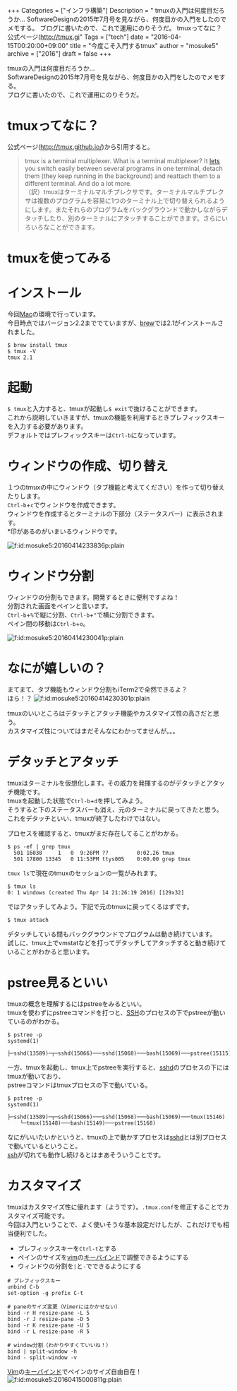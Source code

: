 +++
Categories = ["インフラ構築"]
Description = " tmuxの入門は何度目だろうか… SoftwareDesignの2015年7月号を見ながら、何度目かの入門をしたのでメモする。 ブログに書いたので、これで運用にのりそうだ。  tmuxってなに？  公式ページ(http://tmux.gi"
Tags = ["tech"]
date = "2016-04-15T00:20:00+09:00"
title = "今度こそ入門するtmux"
author = "mosuke5"
archive = ["2016"]
draft = false
+++

<body>
<p>tmuxの入門は何度目だろうか…<br>
SoftwareDesignの2015年7月号を見ながら、何度目かの入門をしたのでメモする。<br>
ブログに書いたので、これで運用にのりそうだ。</p>

<h1>tmuxってなに？</h1>

<p>公式ページ(<a href="http://tmux.github.io/">http://tmux.github.io/</a>)から引用すると。</p>

<blockquote><p>tmux is a terminal multiplexer. What is a terminal multiplexer? It <a class="keyword" href="http://d.hatena.ne.jp/keyword/lets">lets</a> you switch easily between several programs in one terminal, detach them (they keep running in the background) and reattach them to a different terminal. And do a lot more.<br>
（訳）tmuxはターミナルマルチプレクサです。ターミナルマルチプレクサは複数のプログラムを容易に1つのターミナル上で切り替えられるようにします。またそれらのプログラムをバックグラウンドで動かしながらデタッチしたり、別のターミナルにアタッチすることができます。さらにいろいろなことができます。</p></blockquote>

<h1>tmuxを使ってみる</h1>

<h1>インストール</h1>

<p>今回<a class="keyword" href="http://d.hatena.ne.jp/keyword/Mac">Mac</a>の環境で行っています。<br>
今日時点ではバージョン2.2まででていますが、<a class="keyword" href="http://d.hatena.ne.jp/keyword/brew">brew</a>では2.1がインストールされました。</p>

```text
$ brew install tmux
$ tmux -V
tmux 2.1 
```


<h1>起動</h1>

<p><code>$ tmux</code>と入力すると、tmuxが起動し<code>$ exit</code>で抜けることができます。<br>
これから説明していきますが、tmuxの機能を利用するときプレフィックスキーを入力する必要があります。<br>
デフォルトではプレフィックスキーは<code>Ctrl-b</code>になっています。</p>

<h1>ウィンドウの作成、切り替え</h1>

<p>１つのtmuxの中にウィンドウ（タブ機能と考えてください）を作って切り替えたりします。<br>
<code>Ctrl-b</code>+<code>c</code>でウィンドウを作成できます。<br>
ウィンドウを作成するとターミナルの下部分（ステータスバー）に表示されます。<br>
*印があるのがいまいるウィンドウです。</p>

<p><span itemscope itemtype="http://schema.org/Photograph"><img src="https://cdn-ak.f.st-hatena.com/images/fotolife/m/mosuke5/20160414/20160414233836.png" alt="f:id:mosuke5:20160414233836p:plain" title="f:id:mosuke5:20160414233836p:plain" class="hatena-fotolife" itemprop="image"></span></p>

<h1>ウィンドウ分割</h1>

<p>ウィンドウの分割もできます。開発するときに便利ですよね！<br>
分割された画面をペインと言います。<br>
<code>Ctrl-b</code>+<code>%</code>で縦に分割、<code>Ctrl-b</code>+<code>"</code>で横に分割できます。<br>
ペイン間の移動は<code>Ctrl-b</code>+<code>o</code>。</p>

<p><span itemscope itemtype="http://schema.org/Photograph"><img src="https://cdn-ak.f.st-hatena.com/images/fotolife/m/mosuke5/20160414/20160414230041.png" alt="f:id:mosuke5:20160414230041p:plain" title="f:id:mosuke5:20160414230041p:plain" class="hatena-fotolife" itemprop="image"></span></p>

<h1>なにが嬉しいの？</h1>

<p>まてまて、タブ機能もウィンドウ分割もiTerm2で全然できるよ？<br>
ほら！？
<span itemscope itemtype="http://schema.org/Photograph"><img src="https://cdn-ak.f.st-hatena.com/images/fotolife/m/mosuke5/20160414/20160414230301.png" alt="f:id:mosuke5:20160414230301p:plain" title="f:id:mosuke5:20160414230301p:plain" class="hatena-fotolife" itemprop="image"></span></p>

<p>tmuxのいいところはデタッチとアタッチ機能やカスタマイズ性の高さだと思う。<br>
カスタマイズ性についてはまだそんなにわかってませんが。。。</p>

<h1>デタッチとアタッチ</h1>

<p>tmuxはターミナルを仮想化します。その威力を発揮するのがデタッチとアタッチ機能です。<br>
tmuxを起動した状態で<code>Ctrl-b</code>+<code>d</code>を押してみよう。<br>
そうすると下のステータスバーも消え、元のターミナルに戻ってきたと思う。<br>
これをデタッチといい、tmuxが終了したわけではない。</p>

<p>プロセスを確認すると、tmuxがまだ存在してることがわかる。</p>

```text
$ ps -ef | grep tmux
  501 16038     1   0  9:26PM ??         0:02.26 tmux
  501 17800 13345   0 11:53PM ttys005    0:00.00 grep tmux 
```


<p><code>tmux ls</code>で現在のtmuxのセッションの一覧がみれます。</p>

```text
$ tmux ls
0: 1 windows (created Thu Apr 14 21:26:19 2016) [129x32] 
```


<p>ではアタッチしてみよう。下記で元のtmuxに戻ってくるはずです。</p>

```text
$ tmux attach 
```


<p>デタッチしている間もバックグラウンドでプログラムは動き続けています。<br>
試しに、tmux上でvmstatなどを打ってデタッチしてアタッチすると動き続けていることがわかると思います。</p>

<h1>pstree見るといい</h1>

<p>tmuxの概念を理解するにはpstreeをみるといい。<br>
tmuxを使わずにpstreeコマンドを打つと、<a class="keyword" href="http://d.hatena.ne.jp/keyword/SSH">SSH</a>のプロセスの下でpstreeが動いているのがわかる。</p>

```text
$ pstree -p
systemd(1)
    ├─sshd(13589)─┬─sshd(15066)───sshd(15068)───bash(15069)───pstree(15115) 
```


<p>一方、tmuxを起動し、tmux上でpstreeを実行すると、<a class="keyword" href="http://d.hatena.ne.jp/keyword/sshd">sshd</a>のプロセスの下にはtmuxが動いており、<br>
pstreeコマンドはtmuxプロセスの下で動いている。</p>

```text
$ pstree -p
systemd(1)
    ├─sshd(13589)─┬─sshd(15066)───sshd(15068)───bash(15069)───tmux(15146)
    └─tmux(15148)───bash(15149)───pstree(15168) 
```


<p>なにがいいたいかというと、tmuxの上で動かすプロセスは<a class="keyword" href="http://d.hatena.ne.jp/keyword/sshd">sshd</a>とは別プロセスで動いているということ。<br>
<a class="keyword" href="http://d.hatena.ne.jp/keyword/ssh">ssh</a>が切れても動作し続けるとはまあそういうことです。</p>

<h1>カスタマイズ</h1>

<p>tmuxはカスタマイズ性に優れます（ようです）。<code>.tmux.conf</code>を修正することでカスタマイズ可能です。<br>
今回は入門ということで、よく使いそうな基本設定だけしたが、これだけでも相当便利でした。</p>

<ul>
<li>プレフィックスキーを<code>Ctrl-t</code>とする</li>
<li>ペインのサイズを<a class="keyword" href="http://d.hatena.ne.jp/keyword/vim">vim</a>の<a class="keyword" href="http://d.hatena.ne.jp/keyword/%A5%AD%A1%BC%A5%D0%A5%A4%A5%F3%A5%C9">キーバインド</a>で調整できるようにする</li>
<li>ウィンドウの分割を<code>|</code>と<code>-</code>でできるようにする</li>
</ul>


```text
# プレフィックスキー
unbind C-b
set-option -g prefix C-t

# paneのサイズ変更（Vimerにはかかせない）
bind -r H resize-pane -L 5
bind -r J resize-pane -D 5
bind -r K resize-pane -U 5
bind -r L resize-pane -R 5

# window分割（わかりやすくていいね！）
bind | split-window -h
bind - split-window -v 
```


<p><a class="keyword" href="http://d.hatena.ne.jp/keyword/Vim">Vim</a>の<a class="keyword" href="http://d.hatena.ne.jp/keyword/%A5%AD%A1%BC%A5%D0%A5%A4%A5%F3%A5%C9">キーバインド</a>でペインのサイズ自由自在！
<span itemscope itemtype="http://schema.org/Photograph"><img src="https://cdn-ak.f.st-hatena.com/images/fotolife/m/mosuke5/20160415/20160415000811.gif" alt="f:id:mosuke5:20160415000811g:plain" title="f:id:mosuke5:20160415000811g:plain" class="hatena-fotolife" itemprop="image"></span></p>
</body>

